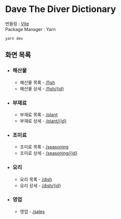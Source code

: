 # Dave The Diver Dictionary

번들링 : [Vite](https://ko.vitejs.dev/)   
Package Manager : Yarn

```
yarn dev
```

## 화면 목록
* ### 해산물
  * 해산물 목록 - [/fish](http://localhost:5173/fish)
  * 해산물 상세 - [/fish/{id}](http://localhost:5173/fish/Clownfish)
* ### 부재료
  * 부재료 목록 - [/plant](http://localhost:5173/plant)
  * 부재료 상세 - [/plant/{id}](http://localhost:5173/plant/Grade_A_Egg)
* ### 조미료
  * 조미료 목록 - [/seasoning](http://localhost:5173/seasoning)
  * 조미료 상세 - [/seasoning/{id}](http://localhost:5173/seasoning/Soy_Sauce)
* ### 요리
  * 요리 목록 - [/dish](http://localhost:5173/dish)
  * 요리 상세 - [/dish/{id}](http://localhost:5173/dish/Red_Banded_Lobster_Sushi)
* ### 영업
  * 영업 - [/sales](http://localhost:5173/sales)
